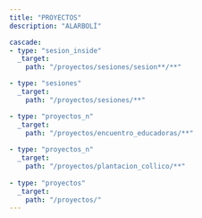 ```yaml
--- 
title: "PROYECTOS"
description: "ALARBOLÍ"

cascade:
- type: "sesion_inside"
  _target: 
    path: "/proyectos/sesiones/sesion**/**"

- type: "sesiones"
  _target: 
    path: "/proyectos/sesiones/**"

- type: "proyectos_n"
  _target: 
    path: "/proyectos/encuentro_educadoras/**"
    
- type: "proyectos_n"
  _target: 
    path: "/proyectos/plantacion_collico/**"
    
- type: "proyectos"
  _target: 
    path: "/proyectos/"
---  
```




